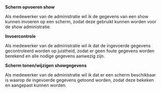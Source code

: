 **Scherm opvoeren show**

Als medewerker van de administratie wil ik de gegevens van een show kunnen invoeren op een scherm, zodat deze gebruikt kunnen worden voor de show administratie.

**Invoercontrole**

Als medewerker van de administratie wil ik dat de ingevoerde gegevens gecontroleerd worden op juistheid, zodat er geen foute gegevens worden berekend en alle nodige gegevens aanwezig zijn.

**Scherm tonen/wijzigen showgegevens**

Als medewerker van de administratie wil ik dat er een scherm beschikbaar is waarop de ingevoerde gegevens getoond worden, zodat deze bekeken en aangepast kunnen worden.

